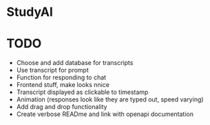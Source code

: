 # StudyAI

# TODO 
- Choose and add database for transcripts
- Use transcript for prompt
- Function for responding to chat
- Frontend stuff, make looks nnice
- Transcript displayed as clickable to timestamp
- Animation (responses look like they are typed out, speed varying)
- Add drag and drop functionality
- Create verbose READme and link with openapi documentation
